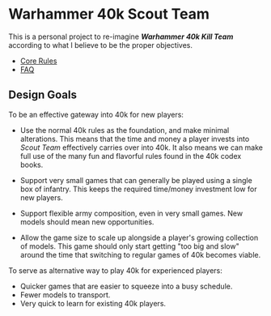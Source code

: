 # Warhammer 40k Scout Team

This is a personal project to re-imagine ***Warhammer 40k Kill Team*** according to what I believe to be the proper objectives.

- [Core Rules](https://github.com/JoshuaCarter/40k-Scout-Team/blob/main/core-rules.md)
- [FAQ](https://github.com/JoshuaCarter/40k-Scout-Team/blob/main/faq.md)

## Design Goals

To be an effective gateway into 40k for new players:

- Use the normal 40k rules as the foundation, and make minimal alterations. This means that the time and money a player invests into *Scout Team* effectively carries over into 40k. It also means we can make full use of the many fun and flavorful rules found in the 40k codex books.

- Support very small games that can generally be played using a single box of infantry. This keeps the required time/money investment low for new players.

- Support flexible army composition, even in very small games. New models should mean new opportunities.

- Allow the game size to scale up alongside a player's growing collection of models. This game should only start getting "too big and slow" around the time that switching to regular games of 40k becomes viable.

To serve as alternative way to play 40k for experienced players:

- Quicker games that are easier to squeeze into a busy schedule.
- Fewer models to transport.
- Very quick to learn for existing 40k players.
